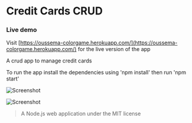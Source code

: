 # Credit Cards CRUD

### Live demo

Visit [https://oussema-colorgame.herokuapp.com/](https://oussema-colorgame.herokuapp.com/) for the live version of the app

A crud app to manage credit cards

To run the app install the dependencies using 'npm install' then run 'npm start'

![Screenshot](https://imgur.com/QpBquEb.png)

![Screenshot](https://imgur.com/OA3Nynp.png)

> A Node.js web application under the MIT license